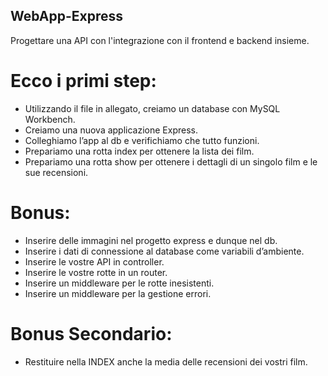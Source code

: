 ## WebApp-Express

Progettare una API con l'integrazione con il frontend e backend insieme.

# Ecco i primi step:
- Utilizzando il file in allegato, creiamo un database con MySQL Workbench.
- Creiamo una nuova applicazione Express.
- Colleghiamo l’app al db e verifichiamo che tutto funzioni.
- Prepariamo una rotta index per ottenere la lista dei film.
- Prepariamo una rotta show per ottenere i dettagli di un singolo film e le sue recensioni.

# Bonus:
- Inserire delle immagini nel progetto express e dunque nel db.
- Inserire i dati di connessione al database come variabili d’ambiente.
- Inserire le vostre API in controller.
- Inserire le vostre rotte in un router.
- Inserire un middleware per le rotte inesistenti.
- Inserire un middleware per la gestione errori.

# Bonus Secondario:
- Restituire nella INDEX anche la media delle recensioni dei vostri film.

